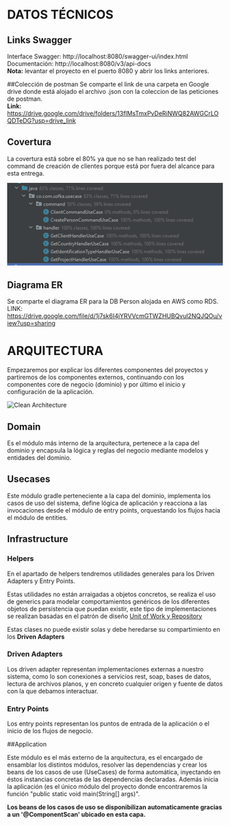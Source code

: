 # DATOS TÉCNICOS
## Links Swagger 
 Interface Swagger: http://localhost:8080/swagger-ui/index.html \
 Documentación: http://localhost:8080/v3/api-docs \
 **Nota:** levantar el proyecto en el puerto 8080 y abrir los links anteriores.

##Colección de postman
Se comparte el link de una carpeta en Google drive donde está alojado el archivo .json con la coleccion de las peticiones de postman. \
 **Link:** https://drive.google.com/drive/folders/13flMsTmxPvDeRiNWQ82AWGCrLOQDTeDG?usp=drive_link
##  Covertura 
La covertura está sobre el 80% ya que no se han realizado test del command de creación de clientes porque está por fuera del alcance para esta entrega.

![img.png](img.png)

## Diagrama ER 
Se comparte el diagrama ER para la DB Person alojada en AWS como RDS. \
LINK: https://drive.google.com/file/d/1j7sk6I4jYRVVcmGTWZHUBQvul2NQJQOu/view?usp=sharing
# ARQUITECTURA

Empezaremos por explicar los diferentes componentes del proyectos y partiremos de los componentes externos, continuando con los componentes core de negocio (dominio) y por último el inicio y configuración de la aplicación.


![Clean Architecture](https://miro.medium.com/max/1400/1*ZdlHz8B0-qu9Y-QO3AXR_w.png)

## Domain

Es el módulo más interno de la arquitectura, pertenece a la capa del dominio y encapsula la lógica y reglas del negocio mediante modelos y entidades del dominio.

## Usecases

Este módulo gradle perteneciente a la capa del dominio, implementa los casos de uso del sistema, define lógica de aplicación y reacciona a las invocaciones desde el módulo de entry points, orquestando los flujos hacia el módulo de entities.

## Infrastructure

### Helpers

En el apartado de helpers tendremos utilidades generales para los Driven Adapters y Entry Points.

Estas utilidades no están arraigadas a objetos concretos, se realiza el uso de generics para modelar comportamientos
genéricos de los diferentes objetos de persistencia que puedan existir, este tipo de implementaciones se realizan
basadas en el patrón de diseño [Unit of Work y Repository](https://medium.com/@krzychukosobudzki/repository-design-pattern-bc490b256006)

Estas clases no puede existir solas y debe heredarse su compartimiento en los **Driven Adapters**

### Driven Adapters

Los driven adapter representan implementaciones externas a nuestro sistema, como lo son conexiones a servicios rest,
soap, bases de datos, lectura de archivos planos, y en concreto cualquier origen y fuente de datos con la que debamos
interactuar.

### Entry Points

Los entry points representan los puntos de entrada de la aplicación o el inicio de los flujos de negocio.

##Application

Este módulo es el más externo de la arquitectura, es el encargado de ensamblar los distintos módulos, resolver las dependencias y crear los beans de los casos de use (UseCases) de forma automática, inyectando en éstos instancias concretas de las dependencias declaradas. Además inicia la aplicación (es el único módulo del proyecto donde encontraremos la función "public static void main(String[] args)".

**Los beans de los casos de uso se disponibilizan automaticamente gracias a un '@ComponentScan' ubicado en esta capa.**
